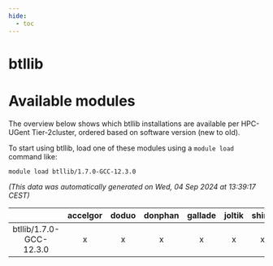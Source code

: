 ```yaml
---
hide:
  - toc
---
```


btllib
======

# Available modules


The overview below shows which btllib installations are available per HPC-UGent Tier-2cluster, ordered based on software version (new to old).

To start using btllib, load one of these modules using a `module load` command like:

```shell
module load btllib/1.7.0-GCC-12.3.0
```

*(This data was automatically generated on Wed, 04 Sep 2024 at 13:39:17 CEST)*  

| |accelgor|doduo|donphan|gallade|joltik|shinx|skitty|
| :---: | :---: | :---: | :---: | :---: | :---: | :---: | :---: |
|btllib/1.7.0-GCC-12.3.0|x|x|x|x|x|x|x|
